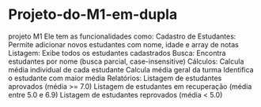 # Projeto-do-M1-em-dupla
projeto M1 
Ele tem as funcionalidades como:
Cadastro de Estudantes: Permite adicionar novos estudantes
com nome, idade e array de notas
Listagem: Exibe todos os estudantes cadastrados
Busca: Encontra estudantes por nome (busca parcial, case-insensitive)
Cálculos:
Calcula média individual de cada estudante
Calcula média geral da turma
Identifica o estudante com maior média
Relatórios:
Listagem de estudantes aprovados (média >= 7.0)
Listagem de estudantes em recuperação (média entre 5.0 e 6.9)
Listagem de estudantes reprovados (média < 5.0)
